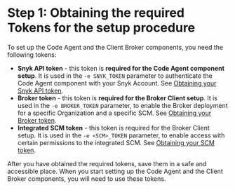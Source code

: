 # Step 1: Obtaining the required Tokens for the setup procedure

To set up the Code Agent and the Client Broker components, you need the following tokens:

* **Snyk API token** - this token is **required for the Code Agent component setup**. It is used in the `-e SNYK_TOKEN` parameter to authenticate the Code Agent component with your Snyk Account. See [Obtaining your Snyk API token](obtaining-your-snyk-api-token.md).
* **Broker token** - this token is **required for the Broker Client setup**. It is used in the `-e BROKER_TOKEN` parameter, to enable the Broker deployment for a specific Organization and a specific SCM. See [Obtaining your Broker token](obtaining-your-broker-token.md).
* **Integrated SCM token** - this token is required for the Broker Client setup. It is used in the `-e <SCM>_TOKEN` parameter, to enable access with certain permissions to the integrated SCM. See [Obtaining your SCM token](obtaining-your-scm-token.md).

After you have obtained the required tokens, save them in a safe and accessible place. When you start setting up the Code Agent and the Client Broker components, you will need to use these tokens.
